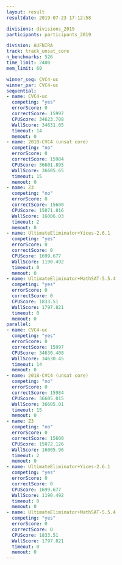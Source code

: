 ```yaml
---
layout: result
resultdate: 2019-07-23 17:12:58

divisions: divisions_2019
participants: participants_2019

division: AUFNIRA
track: track_unsat_core
n_benchmarks: 526
time_limit: 2400
mem_limit: 60

winner_seq: CVC4-uc
winner_par: CVC4-uc
sequential:
- name: CVC4-uc
  competing: "yes"
  errorScore: 0
  correctScore: 15997
  CPUScore: 34623.708
  WallScore: 34631.05
  timeout: 14
  memout: 0
- name: 2018-CVC4 (unsat core)
  competing: "no"
  errorScore: 0
  correctScore: 15984
  CPUScore: 36601.895
  WallScore: 36605.65
  timeout: 15
  memout: 0
- name: Z3
  competing: "no"
  errorScore: 0
  correctScore: 15600
  CPUScore: 15071.816
  WallScore: 16006.03
  timeout: 2
  memout: 0
- name: UltimateEliminator+Yices-2.6.1
  competing: "yes"
  errorScore: 0
  correctScore: 0
  CPUScore: 1699.677
  WallScore: 1190.492
  timeout: 0
  memout: 0
- name: UltimateEliminator+MathSAT-5.5.4
  competing: "yes"
  errorScore: 0
  correctScore: 0
  CPUScore: 1833.51
  WallScore: 1797.821
  timeout: 0
  memout: 0
parallel:
- name: CVC4-uc
  competing: "yes"
  errorScore: 0
  correctScore: 15997
  CPUScore: 34630.408
  WallScore: 34630.45
  timeout: 14
  memout: 0
- name: 2018-CVC4 (unsat core)
  competing: "no"
  errorScore: 0
  correctScore: 15984
  CPUScore: 36605.015
  WallScore: 36605.01
  timeout: 15
  memout: 0
- name: Z3
  competing: "no"
  errorScore: 0
  correctScore: 15600
  CPUScore: 15072.126
  WallScore: 16005.96
  timeout: 2
  memout: 0
- name: UltimateEliminator+Yices-2.6.1
  competing: "yes"
  errorScore: 0
  correctScore: 0
  CPUScore: 1699.677
  WallScore: 1190.492
  timeout: 0
  memout: 0
- name: UltimateEliminator+MathSAT-5.5.4
  competing: "yes"
  errorScore: 0
  correctScore: 0
  CPUScore: 1833.51
  WallScore: 1797.821
  timeout: 0
  memout: 0
---
```

